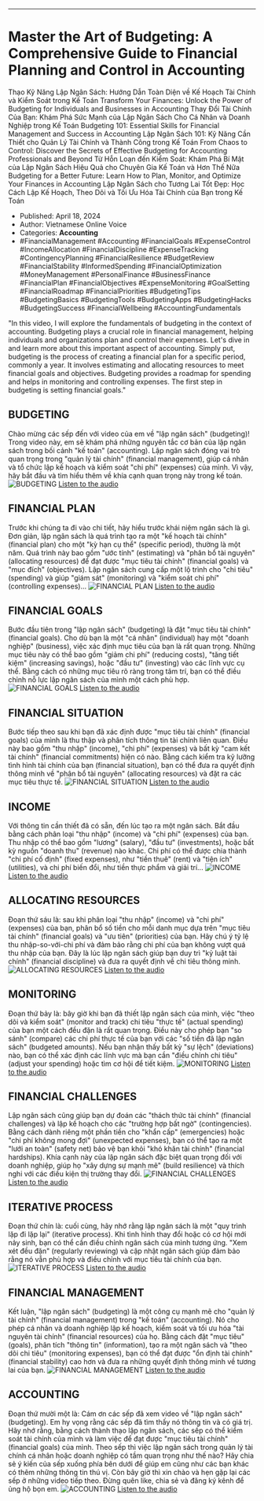 
---

# Master the Art of Budgeting: A Comprehensive Guide to Financial Planning and Control in Accounting
Thạo Kỹ Năng Lập Ngân Sách: Hướng Dẫn Toàn Diện về Kế Hoạch Tài Chính và Kiểm Soát trong Kế Toán
Transform Your Finances: Unlock the Power of Budgeting for Individuals and Businesses in Accounting
Thay Đổi Tài Chính Của Bạn: Khám Phá Sức Mạnh của Lập Ngân Sách Cho Cá Nhân và Doanh Nghiệp trong Kế Toán
Budgeting 101: Essential Skills for Financial Management and Success in Accounting
Lập Ngân Sách 101: Kỹ Năng Cần Thiết cho Quản Lý Tài Chính và Thành Công trong Kế Toán
From Chaos to Control: Discover the Secrets of Effective Budgeting for Accounting Professionals and Beyond
Từ Hỗn Loạn đến Kiểm Soát: Khám Phá Bí Mật của Lập Ngân Sách Hiệu Quả cho Chuyên Gia Kế Toán và Hơn Thế Nữa
Budgeting for a Better Future: Learn How to Plan, Monitor, and Optimize Your Finances in Accounting
Lập Ngân Sách cho Tương Lai Tốt Đẹp: Học Cách Lập Kế Hoạch, Theo Dõi và Tối Ưu Hóa Tài Chính của Bạn trong Kế Toán

- Published: April 18, 2024
- Author: Vietnamese Online Voice
- Categories: **Accounting**
- #FinancialManagement #Accounting #FinancialGoals #ExpenseControl #IncomeAllocation #FinancialDiscipline #ExpenseTracking #ContingencyPlanning #FinancialResilience #BudgetReview #FinancialStability #InformedSpending #FinancialOptimization #MoneyManagement #PersonalFinance #BusinessFinance #FinancialPlan #FinancialObjectives #ExpenseMonitoring #GoalSetting #FinancialRoadmap #FinancialPriorities #BudgetingTips #BudgetingBasics #BudgetingTools #BudgetingApps #BudgetingHacks #BudgetingSuccess #FinancialWellbeing #AccountingFundamentals

"In this video, I will explore the fundamentals of budgeting in the context of accounting. Budgeting plays a crucial role in financial management, helping individuals and organizations plan and control their expenses. Let's dive in and learn more about this important aspect of accounting. Simply put, budgeting is the process of creating a financial plan for a specific period, commonly a year. It involves estimating and allocating resources to meet financial goals and objectives. Budgeting provides a roadmap for spending and helps in monitoring and controlling expenses. The first step in budgeting is setting financial goals."


## BUDGETING

Chào mừng các sếp đến với video của em về "lập ngân sách" (budgeting)! Trong video này, em sẽ khám phá những nguyên tắc cơ bản của lập ngân sách trong bối cảnh "kế toán" (accounting). Lập ngân sách đóng vai trò quan trọng trong "quản lý tài chính" (financial management), giúp cá nhân và tổ chức lập kế hoạch và kiểm soát "chi phí" (expenses) của mình. Vì vậy, hãy bắt đầu và tìm hiểu thêm về khía cạnh quan trọng này trong kế toán.
![BUDGETING](https://http-archiver-apis-production-80.schnworks.com/storage/images/transitions/2024-04-18/transition-2353010408-Montserrat-Bold-4A148C.jpg)
[Listen to the audio](https://http-archiver-apis-production-80.schnworks.com/storage/audio/file-26092673075.mp3)



## FINANCIAL PLAN

Trước khi chúng ta đi vào chi tiết, hãy hiểu trước khái niệm ngân sách là gì. Đơn giản, lập ngân sách là quá trình tạo ra một "kế hoạch tài chính" (financial plan) cho một "kỳ hạn cụ thể" (specific period), thường là một năm. Quá trình này bao gồm "ước tính" (estimating) và "phân bổ tài nguyên" (allocating resources) để đạt được "mục tiêu tài chính" (financial goals) và "mục đích" (objectives). Lập ngân sách cung cấp một lộ trình cho "chi tiêu" (spending) và giúp "giám sát" (monitoring) và "kiểm soát chi phí" (controlling expenses)...
![FINANCIAL PLAN](https://http-archiver-apis-production-80.schnworks.com/storage/images/transitions/2024-04-18/transition-60857580021-Montserrat-Medium-512DA8.jpg)
[Listen to the audio](https://http-archiver-apis-production-80.schnworks.com/storage/audio/file-4556852975.mp3)



## FINANCIAL GOALS

Bước đầu tiên trong "lập ngân sách" (budgeting) là đặt "mục tiêu tài chính" (financial goals). Cho dù bạn là một "cá nhân" (individual) hay một "doanh nghiệp" (business), việc xác định mục tiêu của bạn là rất quan trọng. Những mục tiêu này có thể bao gồm "giảm chi phí" (reducing costs), "tăng tiết kiệm" (increasing savings), hoặc "đầu tư" (investing) vào các lĩnh vực cụ thể. Bằng cách có những mục tiêu rõ ràng trong tâm trí, bạn có thể điều chỉnh nỗ lực lập ngân sách của mình một cách phù hợp.
![FINANCIAL GOALS](https://http-archiver-apis-production-80.schnworks.com/storage/images/transitions/2024-04-18/transition--11278945622-Montserrat-Regular-303F9F.jpg)
[Listen to the audio](https://http-archiver-apis-production-80.schnworks.com/storage/audio/file-1193491327.mp3)



## FINANCIAL SITUATION

Bước tiếp theo sau khi bạn đã xác định được "mục tiêu tài chính" (financial goals) của mình là thu thập và phân tích thông tin tài chính liên quan. Điều này bao gồm "thu nhập" (income), "chi phí" (expenses) và bất kỳ "cam kết tài chính" (financial commitments) hiện có nào. Bằng cách kiểm tra kỹ lưỡng tình hình tài chính của bạn (financial situation), bạn có thể đưa ra quyết định thông minh về "phân bổ tài nguyên" (allocating resources) và đặt ra các mục tiêu thực tế.
![FINANCIAL SITUATION](https://http-archiver-apis-production-80.schnworks.com/storage/images/transitions/2024-04-18/transition--3771116708-Montserrat-Black-512DA8.jpg)
[Listen to the audio](https://http-archiver-apis-production-80.schnworks.com/storage/audio/file-4637417234.mp3)



## INCOME

Với thông tin cần thiết đã có sẵn, đến lúc tạo ra một ngân sách. Bắt đầu bằng cách phân loại "thu nhập" (income) và "chi phí" (expenses) của bạn. Thu nhập có thể bao gồm "lương" (salary), "đầu tư" (investments), hoặc bất kỳ nguồn "doanh thu" (revenue) nào khác. Chi phí có thể được chia thành "chi phí cố định" (fixed expenses), như "tiền thuê" (rent) và "tiện ích" (utilities), và chi phí biến đổi, như tiền thực phẩm và giải trí...
![INCOME](https://http-archiver-apis-production-80.schnworks.com/storage/images/transitions/2024-04-18/transition-2084156035-Montserrat-Bold-004895.jpg)
[Listen to the audio](https://http-archiver-apis-production-80.schnworks.com/storage/audio/file-2893576690.mp3)



## ALLOCATING RESOURCES

Đoạn thứ sáu là: sau khi phân loại "thu nhập" (income) và "chi phí" (expenses) của bạn, phân bổ số tiền cho mỗi danh mục dựa trên "mục tiêu tài chính" (financial goals) và "ưu tiên" (priorities) của bạn. Hãy chú ý tỷ lệ thu nhập-so-với-chi phí và đảm bảo rằng chi phí của bạn không vượt quá thu nhập của bạn. Đây là lúc lập ngân sách giúp bạn duy trì "kỷ luật tài chính" (financial discipline) và đưa ra quyết định về chi tiêu thông minh.
![ALLOCATING RESOURCES](https://http-archiver-apis-production-80.schnworks.com/storage/images/transitions/2024-04-18/transition-5209773258-Montserrat-Bold-880E4F.jpg)
[Listen to the audio](https://http-archiver-apis-production-80.schnworks.com/storage/audio/file-13873291252.mp3)



## MONITORING

Đoạn thứ bảy là: bây giờ khi bạn đã thiết lập ngân sách của mình, việc "theo dõi và kiểm soát" (monitor and track) chi tiêu "thực tế" (actual spending) của bạn một cách đều đặn là rất quan trọng. Điều này cho phép bạn "so sánh" (compare) các chi phí thực tế của bạn với các "số tiền đã lập ngân sách" (budgeted amounts). Nếu bạn nhận thấy bất kỳ "sự lệch" (deviations) nào, bạn có thể xác định các lĩnh vực mà bạn cần "điều chỉnh chi tiêu" (adjust your spending) hoặc tìm cơ hội để tiết kiệm.
![MONITORING](https://http-archiver-apis-production-80.schnworks.com/storage/images/transitions/2024-04-18/transition-43452796639-Montserrat-Bold-283593.jpg)
[Listen to the audio](https://http-archiver-apis-production-80.schnworks.com/storage/audio/file-21922877836.mp3)



## FINANCIAL CHALLENGES

Lập ngân sách cũng giúp bạn dự đoán các "thách thức tài chính" (financial challenges) và lập kế hoạch cho các "trường hợp bất ngờ" (contingencies). Bằng cách dành riêng một phần tiền cho "khẩn cấp" (emergencies) hoặc "chi phí không mong đợi" (unexpected expenses), bạn có thể tạo ra một "lưới an toàn" (safety net) bảo vệ bạn khỏi "khó khăn tài chính" (financial hardships). Khía cạnh này của lập ngân sách đặc biệt quan trọng đối với doanh nghiệp, giúp họ "xây dựng sự mạnh mẽ" (build resilience) và thích nghi với các điều kiện thị trường thay đổi.
![FINANCIAL CHALLENGES](https://http-archiver-apis-production-80.schnworks.com/storage/images/transitions/2024-04-18/transition-6099099340-Montserrat-Thin-4A148C.jpg)
[Listen to the audio](https://http-archiver-apis-production-80.schnworks.com/storage/audio/file-5118073280.mp3)



## ITERATIVE PROCESS

Đoạn thứ chín là: cuối cùng, hãy nhớ rằng lập ngân sách là một "quy trình lặp đi lặp lại" (iterative process). Khi tình hình thay đổi hoặc có cơ hội mới nảy sinh, bạn có thể cần điều chỉnh ngân sách của mình tương ứng. "Xem xét đều đặn" (regularly reviewing) và cập nhật ngân sách giúp đảm bảo rằng nó vẫn phù hợp và điều chỉnh với mục tiêu tài chính của bạn.
![ITERATIVE PROCESS](https://http-archiver-apis-production-80.schnworks.com/storage/images/transitions/2024-04-18/transition--2908859908-Montserrat-Regular-303F9F.jpg)
[Listen to the audio](https://http-archiver-apis-production-80.schnworks.com/storage/audio/file-12089837349.mp3)



## FINANCIAL MANAGEMENT

Kết luận, "lập ngân sách" (budgeting) là một công cụ mạnh mẽ cho "quản lý tài chính" (financial management) trong "kế toán" (accounting). Nó cho phép cá nhân và doanh nghiệp lập kế hoạch, kiểm soát và tối ưu hóa "tài nguyên tài chính" (financial resources) của họ. Bằng cách đặt "mục tiêu" (goals), phân tích "thông tin" (information), tạo ra một ngân sách và "theo dõi chi tiêu" (monitoring expenses), bạn có thể đạt được "ổn định tài chính" (financial stability) cao hơn và đưa ra những quyết định thông minh về tương lai của bạn.
![FINANCIAL MANAGEMENT](https://http-archiver-apis-production-80.schnworks.com/storage/images/transitions/2024-04-18/transition-3784613085-Montserrat-Black-004895.jpg)
[Listen to the audio](https://http-archiver-apis-production-80.schnworks.com/storage/audio/file-5016560362.mp3)



## ACCOUNTING

Đoạn thứ mười một là: Cám ơn các sếp đã xem video về "lập ngân sách" (budgeting). Em hy vọng rằng các sếp đã tìm thấy nó thông tin và có giá trị. Hãy nhớ rằng, bằng cách thành thạo lập ngân sách, các sếp có thể kiểm soát tài chính của mình và làm việc để đạt được "mục tiêu tài chính" (financial goals) của mình. Theo sếp thì việc lập ngân sách trong quản lý tài chính cá nhân hoặc doanh nghiệp có tầm quan trọng như thế nào? Hãy chia sẻ ý kiến của sếp xuống phía bên dưới để giúp em cũng như các bạn khác có thêm những thông tin thú vị. Còn bây giờ thì xin chào và hẹn gặp lại các sếp ở những video tiếp theo. Đừng quên like, chia sẻ và đăng ký kênh để ủng hộ bọn em.
![ACCOUNTING](https://http-archiver-apis-production-80.schnworks.com/storage/images/transitions/2024-04-18/transition--3977656424-Montserrat-Thin-512DA8.jpg)
[Listen to the audio](https://http-archiver-apis-production-80.schnworks.com/storage/audio/file-35186281623.mp3)

